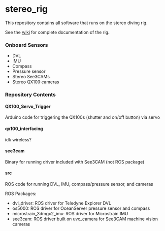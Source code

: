 stereo_rig
==========

This repository contains all software that runs on the stereo diving rig.

See the [wiki](https://github.com/UCSD-E4E/stereo_rig/wiki) for complete documentation of the rig.

### Onboard Sensors

* DVL
* IMU
* Compass
* Pressure sensor
* Stereo See3CAMs
* Stereo QX100 cameras

### Repository Contents


#### QX100_Servo_Trigger

Arduino code for triggering the QX100s (shutter and on/off button) via servo

#### qx100_interfacing

idk wireless?

#### see3cam

Binary for running driver included with See3CAM (not ROS package)

#### src

ROS code for running DVL, IMU, compass/pressure sensor, and cameras

ROS Packages:

* dvl_driver: ROS driver for Teledyne Explorer DVL
* os5000: ROS driver for OceanServer pressure sensor and compass
* microstrain_3dmgx2_imu: ROS driver for Microstrain IMU
* see3cam: ROS driver built on uvc_camera for See3CAM machine vision cameras
